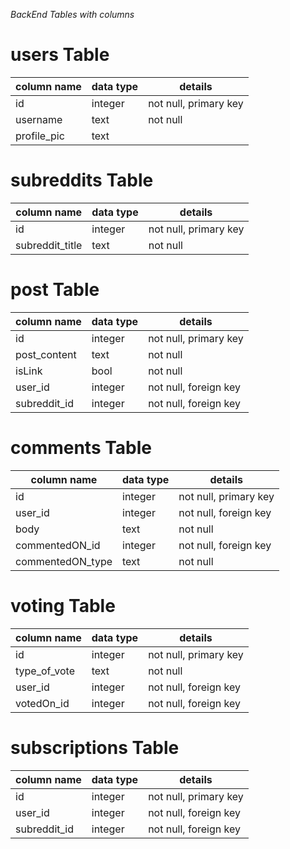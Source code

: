 _BackEnd Tables with columns_

# users Table

| column name | data type | details               |
| ----------- | --------- | --------------------- |
| id          | integer   | not null, primary key |
| username    | text      | not null              |
| profile_pic | text      |                       |

# subreddits Table

| column name     | data type | details               |
| --------------- | --------- | --------------------- |
| id              | integer   | not null, primary key |
| subreddit_title | text      | not null              |

# post Table

| column name  | data type | details               |
| ------------ | --------- | --------------------- |
| id           | integer   | not null, primary key |
| post_content | text      | not null              |
| isLink       | bool      | not null              |
| user_id      | integer   | not null, foreign key |
| subreddit_id | integer   | not null, foreign key |

# comments Table

| column name      | data type | details               |
| ---------------- | --------- | --------------------- |
| id               | integer   | not null, primary key |
| user_id          | integer   | not null, foreign key |
| body             | text      | not null              |
| commentedON_id   | integer   | not null, foreign key |
| commentedON_type | text      | not null              |

# voting Table

| column name  | data type | details               |
| ------------ | --------- | --------------------- |
| id           | integer   | not null, primary key |
| type_of_vote | text      | not null              |
| user_id      | integer   | not null, foreign key |
| votedOn_id   | integer   | not null, foreign key |

# subscriptions Table

| column name  | data type | details               |
| ------------ | --------- | --------------------- |
| id           | integer   | not null, primary key |
| user_id      | integer   | not null, foreign key |
| subreddit_id | integer   | not null, foreign key |
